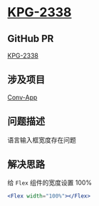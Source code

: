 # [KPG-2338](https://talkdesk.atlassian.net/browse/KPG-2338)

## GitHub PR

[KPG-2338](https://github.com/Talkdesk/conversation-app/pull/4018)

## 涉及项目

[Conv-App](https://github.com/Talkdesk/conversation-app)

## 问题描述

语言输入框宽度存在问题

## 解决思路

给 `Flex` 组件的宽度设置 100%

```jsx
<Flex width="100%"></Flex>
```
